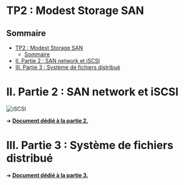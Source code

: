 # TP2 : Modest Storage SAN

## Sommaire

- [TP2 : Modest Storage SAN](#tp2--modest-storage-san)
  - [Sommaire](#sommaire)
- [II. Partie 2 : SAN network et iSCSI](#ii-partie-2--san-network-et-iscsi)
- [III. Partie 3 : Système de fichiers distribué](#iii-partie-3--système-de-fichiers-distribué)


# II. Partie 2 : SAN network et iSCSI

![iSCSI](./img/iscsi.png)

➜ [**Document dédié à la partie 2.**](./iscsi.md)

# III. Partie 3 : Système de fichiers distribué

➜ [**Document dédié à la partie 3.**](./moose.md)

